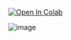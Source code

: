 [![Open In Colab](https://colab.research.google.com/assets/colab-badge.svg)](https://colab.research.google.com/drive/13bnsZNQYtcytnr7rXOTEway8oP-Tdo5Y#scrollTo=3SKe71uqDmXn)

![image](https://github.com/robin025/Genie-Stable-Diffusion/blob/master/SDv2-gui.png)
